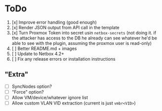 # ToDo
1. [x] Improve error handling (good enough)
2. [x] Render JSON output from API call in the template
3. [x] Turn Proxmox Token into secret usin `netbox-secrets` (not doing it. if the attacker has access to the DB he already can see whatever he'd be able to see with the plugin, assuming the proxmox user is read-only)
4. [ ] Better README.md + images
5. [ ] Update to Netbox 4.2+
6. [ ] Fix any release errors or installation instructions

## "Extra"
- [ ] SyncNodes option?
- [ ] "Force" option?
- [ ] Allow VM/device/whatever ignore list
- [ ] Allow custom VLAN VID extraction (current is just `vmbr<VID>`)
